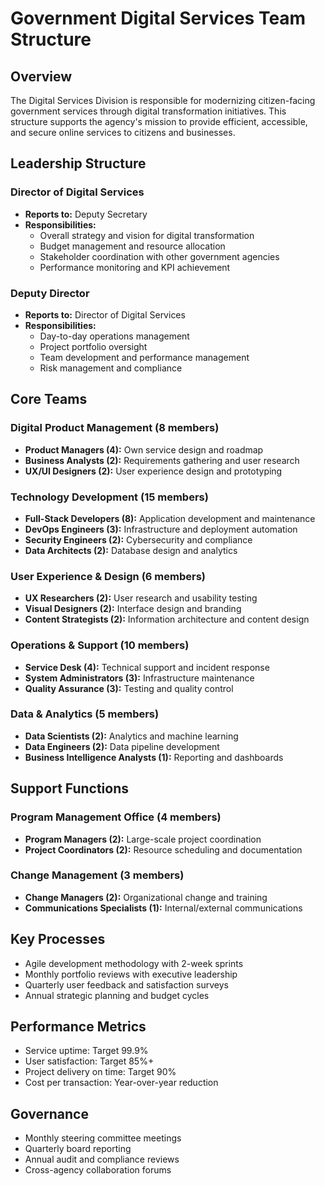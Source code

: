 # Government Digital Services Team Structure

## Overview
The Digital Services Division is responsible for modernizing citizen-facing government services through digital transformation initiatives. This structure supports the agency's mission to provide efficient, accessible, and secure online services to citizens and businesses.

## Leadership Structure

### Director of Digital Services
- **Reports to:** Deputy Secretary
- **Responsibilities:**
  - Overall strategy and vision for digital transformation
  - Budget management and resource allocation
  - Stakeholder coordination with other government agencies
  - Performance monitoring and KPI achievement

### Deputy Director
- **Reports to:** Director of Digital Services
- **Responsibilities:**
  - Day-to-day operations management
  - Project portfolio oversight
  - Team development and performance management
  - Risk management and compliance

## Core Teams

### Digital Product Management (8 members)
- **Product Managers (4):** Own service design and roadmap
- **Business Analysts (2):** Requirements gathering and user research
- **UX/UI Designers (2):** User experience design and prototyping

### Technology Development (15 members)
- **Full-Stack Developers (8):** Application development and maintenance
- **DevOps Engineers (3):** Infrastructure and deployment automation
- **Security Engineers (2):** Cybersecurity and compliance
- **Data Architects (2):** Database design and analytics

### User Experience & Design (6 members)
- **UX Researchers (2):** User research and usability testing
- **Visual Designers (2):** Interface design and branding
- **Content Strategists (2):** Information architecture and content design

### Operations & Support (10 members)
- **Service Desk (4):** Technical support and incident response
- **System Administrators (3):** Infrastructure maintenance
- **Quality Assurance (3):** Testing and quality control

### Data & Analytics (5 members)
- **Data Scientists (2):** Analytics and machine learning
- **Data Engineers (2):** Data pipeline development
- **Business Intelligence Analysts (1):** Reporting and dashboards

## Support Functions

### Program Management Office (4 members)
- **Program Managers (2):** Large-scale project coordination
- **Project Coordinators (2):** Resource scheduling and documentation

### Change Management (3 members)
- **Change Managers (2):** Organizational change and training
- **Communications Specialists (1):** Internal/external communications

## Key Processes
- Agile development methodology with 2-week sprints
- Monthly portfolio reviews with executive leadership
- Quarterly user feedback and satisfaction surveys
- Annual strategic planning and budget cycles

## Performance Metrics
- Service uptime: Target 99.9%
- User satisfaction: Target 85%+
- Project delivery on time: Target 90%
- Cost per transaction: Year-over-year reduction

## Governance
- Monthly steering committee meetings
- Quarterly board reporting
- Annual audit and compliance reviews
- Cross-agency collaboration forums